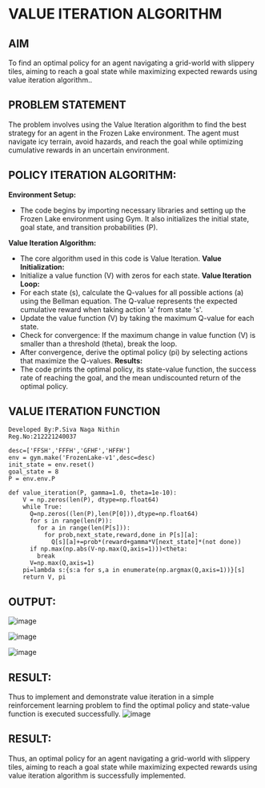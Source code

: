 # VALUE ITERATION ALGORITHM

## AIM
To find an optimal policy for an agent navigating a grid-world with slippery tiles, aiming to reach a goal state while maximizing expected rewards using value iteration algorithm..

## PROBLEM STATEMENT
The problem involves using the Value Iteration algorithm to find the best strategy for an agent in the Frozen Lake environment. The agent must navigate icy terrain, avoid hazards, and reach the goal while optimizing cumulative rewards in an uncertain environment.

## POLICY ITERATION ALGORITHM:
**Environment Setup:**
- The code begins by importing necessary libraries and setting up the Frozen Lake environment using Gym. It also initializes the initial state, goal state, and transition probabilities (P).

**Value Iteration Algorithm:**
- The core algorithm used in this code is Value Iteration.
**Value Initialization:**
- Initialize a value function (V) with zeros for each state.
**Value Iteration Loop:**
- For each state (s), calculate the Q-values for all possible actions (a) using the Bellman equation. The Q-value represents the expected cumulative reward when taking action 'a' from state 's'.
- Update the value function (V) by taking the maximum Q-value for each state.
- Check for convergence: If the maximum change in value function (V) is smaller than a threshold (theta), break the loop.
- After convergence, derive the optimal policy (pi) by selecting actions that maximize the Q-values.
**Results:**
- The code prints the optimal policy, its state-value function, the success rate of reaching the goal, and the mean undiscounted return of the optimal policy.
  
## VALUE ITERATION FUNCTION
```
Developed By:P.Siva Naga Nithin
Reg.No:212221240037
```
```
desc=['FFSH','FFFH','GFHF','HFFH']
env = gym.make('FrozenLake-v1',desc=desc)
init_state = env.reset()
goal_state = 8
P = env.env.P
```
```
def value_iteration(P, gamma=1.0, theta=1e-10):
    V = np.zeros(len(P), dtype=np.float64)
    while True:
      Q=np.zeros((len(P),len(P[0])),dtype=np.float64)
      for s in range(len(P)):
        for a in range(len(P[s])):
          for prob,next_state,reward,done in P[s][a]:
            Q[s][a]+=prob*(reward+gamma*V[next_state]*(not done))
      if np.max(np.abs(V-np.max(Q,axis=1)))<theta:
        break
      V=np.max(Q,axis=1)
    pi=lambda s:{s:a for s,a in enumerate(np.argmax(Q,axis=1))}[s]
    return V, pi
```

## OUTPUT:
![image](https://github.com/user-attachments/assets/5d54357d-2c59-42aa-8ebf-94029754d015)

![image](https://github.com/user-attachments/assets/c79041e3-52a4-4b57-b352-05fa33d905d8)

![image](https://github.com/user-attachments/assets/94b470bc-5a93-4a66-8bb2-e602f3aa2fc2)

## RESULT:
Thus to implement and demonstrate value iteration in a simple reinforcement learning problem to find the optimal policy and state-value function is executed successfully.
![image](https://github.com/user-attachments/assets/f28891cf-26ac-4a31-97d5-f60221752b03)

## RESULT:

Thus, an optimal policy for an agent navigating a grid-world with slippery tiles, aiming to reach a goal state while maximizing expected rewards using value iteration algorithm is successfully implemented.
